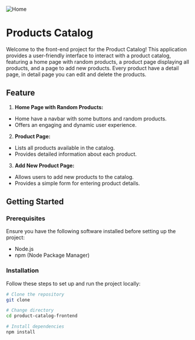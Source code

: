 
![Home](<Screenshot 2024-03-11 at 10.40.41 PM.png>)
# Products Catalog
Welcome to the front-end project for the Product Catalog! This application provides a user-friendly interface to interact with a product catalog, featuring a home page with random products, a product page displaying all products, and a page to add new products. Every product have a detail page, in detail page you can edit and delete the products.

## Feature

1. **Home Page with Random Products:**
- Home have a navbar with some buttons and random products.
- Offers an engaging and dynamic user experience.
2. **Product Page:**
- Lists all products available in the catalog.
- Provides detailed information about each product.
3. **Add New Product Page:**
- Allows users to add new products to the catalog.
- Provides a simple form for entering product details.

## Getting Started
### Prerequisites

Ensure you have the following software installed before setting up the project:

- Node.js
- npm (Node Package Manager)

### Installation

Follow these steps to set up and run the project locally:

```bash
# Clone the repository
git clone 

# Change directory
cd product-catalog-frontend

# Install dependencies
npm install